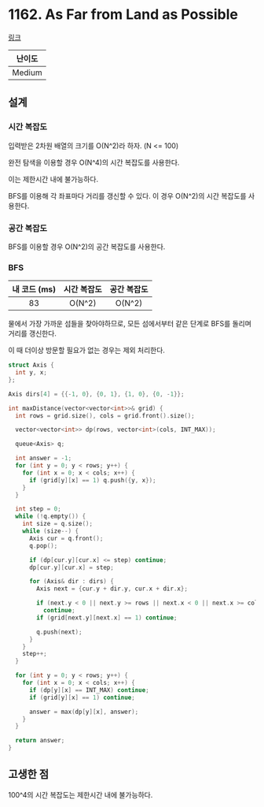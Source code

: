 # 1162. As Far from Land as Possible

[링크](https://leetcode.com/problems/as-far-from-land-as-possible/description/)

| 난이도 |
| :----: |
| Medium |

## 설계

### 시간 복잡도

입력받은 2차원 배열의 크기를 O(N^2)라 하자. (N <= 100)

완전 탐색을 이용할 경우 O(N^4)의 시간 복잡도를 사용한다.

이는 제한시간 내에 불가능하다.

BFS를 이용해 각 좌표마다 거리를 갱신할 수 있다. 이 경우 O(N^2)의 시간 복잡도를 사용한다.

### 공간 복잡도

BFS를 이용할 경우 O(N^2)의 공간 복잡도를 사용한다.

### BFS

| 내 코드 (ms) | 시간 복잡도 | 공간 복잡도 |
| :----------: | :---------: | :---------: |
|      83      |   O(N^2)    |   O(N^2)    |

물에서 가장 가까운 섬들을 찾아야하므로, 모든 섬에서부터 같은 단계로 BFS를 돌리며 거리를 갱신한다.

이 때 더이상 방문할 필요가 없는 경우는 제외 처리한다.

```cpp
struct Axis {
  int y, x;
};

Axis dirs[4] = {{-1, 0}, {0, 1}, {1, 0}, {0, -1}};

int maxDistance(vector<vector<int>>& grid) {
  int rows = grid.size(), cols = grid.front().size();

  vector<vector<int>> dp(rows, vector<int>(cols, INT_MAX));

  queue<Axis> q;

  int answer = -1;
  for (int y = 0; y < rows; y++) {
    for (int x = 0; x < cols; x++) {
      if (grid[y][x] == 1) q.push({y, x});
    }
  }

  int step = 0;
  while (!q.empty()) {
    int size = q.size();
    while (size--) {
      Axis cur = q.front();
      q.pop();

      if (dp[cur.y][cur.x] <= step) continue;
      dp[cur.y][cur.x] = step;

      for (Axis& dir : dirs) {
        Axis next = {cur.y + dir.y, cur.x + dir.x};

        if (next.y < 0 || next.y >= rows || next.x < 0 || next.x >= cols)
          continue;
        if (grid[next.y][next.x] == 1) continue;

        q.push(next);
      }
    }
    step++;
  }

  for (int y = 0; y < rows; y++) {
    for (int x = 0; x < cols; x++) {
      if (dp[y][x] == INT_MAX) continue;
      if (grid[y][x] == 1) continue;

      answer = max(dp[y][x], answer);
    }
  }

  return answer;
}
```

## 고생한 점

100^4의 시간 복잡도는 제한시간 내에 불가능하다.
